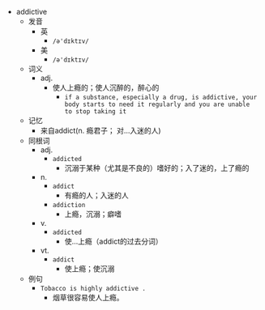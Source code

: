 - addictive
  - 发音
    - 英
      - `/ə'dɪktɪv/`
    - 美
      - `/ə'dɪktɪv/`
  - 词义
    - adj.
      - 使人上瘾的；使人沉醉的，醉心的
        - `if a substance, especially a drug, is addictive, your body starts to need it regularly and you are unable to stop taking it`
  - 记忆
    - 来自addict(n. 瘾君子； 对…入迷的人)
  - 同根词
    - adj.
      - `addicted`
        - 沉溺于某种（尤其是不良的）嗜好的；入了迷的，上了瘾的
    - n.
      - `addict`
        - 有瘾的人；入迷的人
      - `addiction`
        - 上瘾，沉溺；癖嗜
    - v.
      - `addicted`
        - 使…上瘾（addict的过去分词）
    - vt.
      - `addict`
        - 使上瘾；使沉溺
  - 例句
    - `Tobacco is highly addictive .`
      - 烟草很容易使人上瘾。


